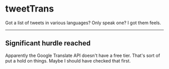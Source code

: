 # tweetTrans
Got a list of tweets in various languages? Only speak one? I got them feels.

***

## Significant hurdle reached
Apparently the Google Translate API doesn't have a free tier. That's sort of put a hold on things. Maybe I should have checked that first.
